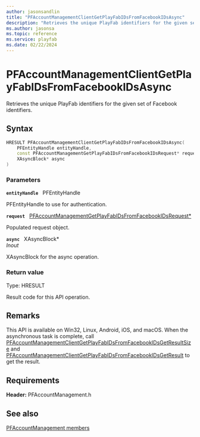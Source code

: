 ```yaml
---
author: jasonsandlin
title: "PFAccountManagementClientGetPlayFabIDsFromFacebookIDsAsync"
description: "Retrieves the unique PlayFab identifiers for the given set of Facebook identifiers."
ms.author: jasonsa
ms.topic: reference
ms.service: playfab
ms.date: 02/22/2024
---
```


# PFAccountManagementClientGetPlayFabIDsFromFacebookIDsAsync  

Retrieves the unique PlayFab identifiers for the given set of Facebook identifiers.  

## Syntax  
  
```cpp
HRESULT PFAccountManagementClientGetPlayFabIDsFromFacebookIDsAsync(  
    PFEntityHandle entityHandle,  
    const PFAccountManagementGetPlayFabIDsFromFacebookIDsRequest* request,  
    XAsyncBlock* async  
)  
```  
  
### Parameters  
  
**`entityHandle`** &nbsp; PFEntityHandle  
  
PFEntityHandle to use for authentication.  
  
**`request`** &nbsp; [PFAccountManagementGetPlayFabIDsFromFacebookIDsRequest*](../../pfaccountmanagementtypes/structs/pfaccountmanagementgetplayfabidsfromfacebookidsrequest.md)  
  
Populated request object.  
  
**`async`** &nbsp; XAsyncBlock*  
*_Inout_*  
  
XAsyncBlock for the async operation.  
  
  
### Return value
Type: HRESULT
  
Result code for this API operation.
  
## Remarks  
  
This API is available on Win32, Linux, Android, iOS, and macOS. When the asynchronous task is complete, call [PFAccountManagementClientGetPlayFabIDsFromFacebookIDsGetResultSize](pfaccountmanagementclientgetplayfabidsfromfacebookidsgetresultsize.md) and [PFAccountManagementClientGetPlayFabIDsFromFacebookIDsGetResult](pfaccountmanagementclientgetplayfabidsfromfacebookidsgetresult.md) to get the result.
  
## Requirements  
  
**Header:** PFAccountManagement.h
  
## See also  
[PFAccountManagement members](../pfaccountmanagement_members.md)  

  
  
